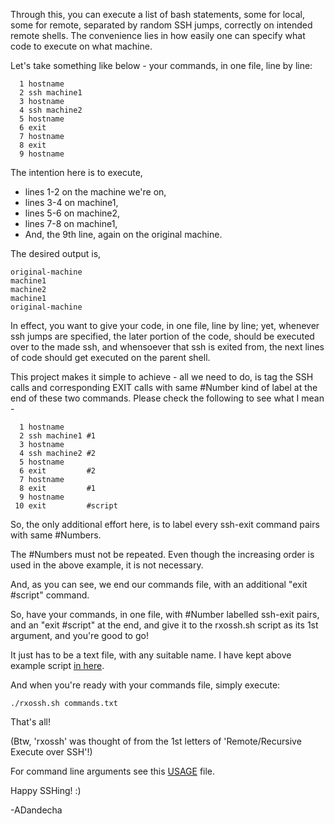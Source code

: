 Through this, you can execute a list of bash statements, some for local, some for remote, separated by random SSH jumps, correctly on intended remote shells.
The convenience lies in how easily one can specify what code to execute on what machine.

Let's take something like below - your commands, in one file, line by line:
```
  1 hostname
  2 ssh machine1
  3 hostname
  4 ssh machine2
  5 hostname
  6 exit
  7 hostname
  8 exit
  9 hostname
```
The intention here is to execute,
* lines 1-2 on the machine we're on,
* lines 3-4 on machine1,
* lines 5-6 on machine2,
* lines 7-8 on machine1,
* And, the 9th line, again on the original machine.

The desired output is,
```
original-machine
machine1
machine2
machine1
original-machine
```

In effect, you want to give your code, in one file, line by line; yet, whenever ssh jumps are specified, the later portion of the code, should be executed over to the made ssh, and whensoever that ssh is exited from, the next lines of code should get executed on the parent shell.

This project makes it simple to achieve - all we need to do, is tag the SSH calls and corresponding EXIT calls with same #Number kind of label at the end of these two commands. Please check the following to see what I mean -

```
  1 hostname
  2 ssh machine1 #1
  3 hostname
  4 ssh machine2 #2
  5 hostname
  6 exit         #2
  7 hostname
  8 exit         #1
  9 hostname
 10 exit         #script
```

So, the only additional effort here, is to label every ssh-exit command pairs with same #Numbers.

The #Numbers must not be repeated. Even though the increasing order is used in the above example, it is not necessary.

And, as you can see, we end our commands file, with an additional "exit #script" command.

So, have your commands, in one file, with #Number labelled ssh-exit pairs, and an "exit #script" at the end, and give it to the rxossh.sh script as its 1st argument, and you're good to go!

It just has to be a text file, with any suitable name. I have kept above example script [in here](commands.txt).

And when you're ready with your commands file, simply execute:
```
./rxossh.sh commands.txt
```

That's all!

(Btw, 'rxossh' was thought of from the 1st letters of 'Remote/Recursive Execute over SSH'!)

For command line arguments see this [USAGE](usage.txt) file.

Happy SSHing! :)

-ADandecha

